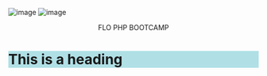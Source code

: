 ![image](https://user-images.githubusercontent.com/102829820/202924965-382ea24a-9808-4f14-8ef6-38b3165e6d8a.png)
![image](https://user-images.githubusercontent.com/102829820/202925038-2fda2aa9-cb00-4450-b48f-35bd74ae6d83.png)
 <p color="orange" align="center">FLO PHP BOOTCAMP<p> 
 <h1 style="background-color:powderblue;">This is a heading</h1>

